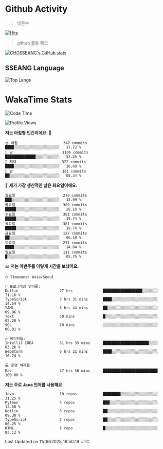 <!--
**CHOSSEANG/CHOSSEANG** is a ✨ _special_ ✨ repository because its `README.md` (this file) appears on your GitHub profile.

Here are some ideas to get you started:

- 🔭 I’m currently working on ...
- 🌱 I’m currently learning ...
- 👯 I’m looking to collaborate on ...
- 🤔 I’m looking for help with ...
- 💬 Ask me about ...
- 📫 How to reach me: ...
- 😄 Pronouns: ...
- ⚡ Fun fact: ...
-->

# Github Activity
> 방문수

[![Hits](https://hits.seeyoufarm.com/api/count/incr/badge.svg?url=https%3A%2F%2Fgithub.com%2FCHOSSEANG&count_bg=%238AED3E&title_bg=%23495358&icon=electron.svg&icon_color=%23E7E7E7&title=CHOSSEANG&edge_flat=false)](https://hits.seeyoufarm.com)
> github 활동 랭크

[![CHOSSEANG's GitHub stats](https://github-readme-stats.vercel.app/api?username=CHOSSEANG)](https://github.com/CHOSSEANG/github-readme-stats)

## SSEANG Language
![Top Langs](https://github-readme-stats.vercel.app/api/top-langs/?username=CHOSSEANG&layout=compact)

# WakaTime Stats

<!--START_SECTION:waka-->
![Code Time](http://img.shields.io/badge/Code%20Time-618%20hrs%2044%20mins-blue)

![Profile Views](http://img.shields.io/badge/Profile%20Views-0-blue)

**저는 아침형 인간이에요. 🐤** 

```text
🌞 아침                     342 commits         ████░░░░░░░░░░░░░░░░░░░░░   17.72 % 
🌆 낮　                     1105 commits        ██████████████░░░░░░░░░░░   57.25 % 
🌃 저녁                     322 commits         ████░░░░░░░░░░░░░░░░░░░░░   16.68 % 
🌙 밤　                     161 commits         ██░░░░░░░░░░░░░░░░░░░░░░░   08.34 % 
```
📅 **제가 가장 생산적인 날은 화요일이에요.** 

```text
월요일                      270 commits         ███░░░░░░░░░░░░░░░░░░░░░░   13.99 % 
화요일                      389 commits         █████░░░░░░░░░░░░░░░░░░░░   20.16 % 
수요일                      381 commits         █████░░░░░░░░░░░░░░░░░░░░   19.74 % 
목요일                      381 commits         █████░░░░░░░░░░░░░░░░░░░░   19.74 % 
금요일                      127 commits         ██░░░░░░░░░░░░░░░░░░░░░░░   06.58 % 
토요일                      271 commits         ████░░░░░░░░░░░░░░░░░░░░░   14.04 % 
일요일                      111 commits         █░░░░░░░░░░░░░░░░░░░░░░░░   05.75 % 
```


📊 **저는 이번주를 이렇게 시간을 보냈어요.** 

```text
🕑︎ Timezone: Asia/Seoul

💬 프로그래밍 언어들: 
Kotlin                   27 hrs              ██████████████████░░░░░░░   71.16 % 
TypeScript               5 hrs 31 mins       ████░░░░░░░░░░░░░░░░░░░░░   14.54 % 
YAML                     3 hrs 44 mins       ██░░░░░░░░░░░░░░░░░░░░░░░   09.86 % 
Text                     50 mins             █░░░░░░░░░░░░░░░░░░░░░░░░   02.20 % 
SQL                      18 mins             ░░░░░░░░░░░░░░░░░░░░░░░░░   00.81 % 

🔥 에디터들: 
IntelliJ IDEA            31 hrs 35 mins      █████████████████████░░░░   83.26 % 
WebStorm                 6 hrs 21 mins       ████░░░░░░░░░░░░░░░░░░░░░   16.74 % 

💻 운영 체제들: 
Mac                      37 hrs 56 mins      █████████████████████████   100.00 % 
```

**저는 주로 Java 언어를 사용해요.** 

```text
Java                     10 repos            ████████░░░░░░░░░░░░░░░░░   31.25 % 
Python                   4 repos             ███░░░░░░░░░░░░░░░░░░░░░░   12.50 % 
Kotlin                   3 repos             ██░░░░░░░░░░░░░░░░░░░░░░░   09.38 % 
TypeScript               2 repos             ██░░░░░░░░░░░░░░░░░░░░░░░   06.25 % 
HTML                     1 repo              █░░░░░░░░░░░░░░░░░░░░░░░░   03.12 % 
```




 Last Updated on 11/06/2025 18:50:19 UTC
<!--END_SECTION:waka-->
